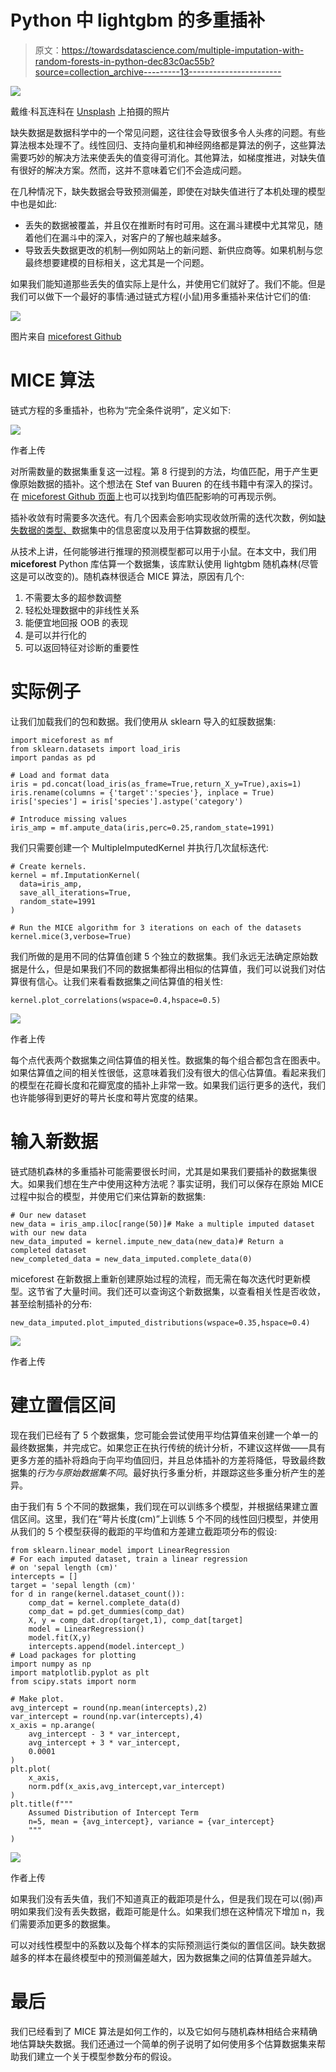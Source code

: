 # Python 中 lightgbm 的多重插补

> 原文：<https://towardsdatascience.com/multiple-imputation-with-random-forests-in-python-dec83c0ac55b?source=collection_archive---------13----------------------->

![](img/d5274dc4e1aca97f1352448c36f39ced.png)

戴维·科瓦连科在 [Unsplash](https://unsplash.com?utm_source=medium&utm_medium=referral) 上拍摄的照片

缺失数据是数据科学中的一个常见问题，这往往会导致很多令人头疼的问题。有些算法根本处理不了。线性回归、支持向量机和神经网络都是算法的例子，这些算法需要巧妙的解决方法来使丢失的值变得可消化。其他算法，如梯度推进，对缺失值有很好的解决方案。然而，这并不意味着它们不会造成问题。

在几种情况下，缺失数据会导致预测偏差，即使在对缺失值进行了本机处理的模型中也是如此:

*   丢失的数据被覆盖，并且仅在推断时有时可用。这在漏斗建模中尤其常见，随着他们在漏斗中的深入，对客户的了解也越来越多。
*   导致丢失数据更改的机制—例如网站上的新问题、新供应商等。如果机制与您最终想要建模的目标相关，这尤其是一个问题。

如果我们能知道那些丢失的值实际上是什么，并使用它们就好了。我们不能。但是我们可以做下一个最好的事情:通过链式方程(小鼠)用多重插补来估计它们的值:

![](img/55de9fc00c70e563a8cfff43ad13ee7b.png)

图片来自 [miceforest Github](https://github.com/anothersamwilson/miceforest)

# MICE 算法

链式方程的多重插补，也称为“完全条件说明”，定义如下:

![](img/c90779096938f0a6a66bc84bf8936c35.png)

作者上传

对所需数量的数据集重复这一过程。第 8 行提到的方法，均值匹配，用于产生更像原始数据的插补。这个想法在 Stef van Buuren 的在线书籍中有深入的探讨。在 [miceforest Github 页面](https://github.com/AnotherSamWilson/miceforest#Effects-of-Mean-Matching)上也可以找到均值匹配影响的可再现示例。

插补收敛有时需要多次迭代。有几个因素会影响实现收敛所需的迭代次数，例如[缺失数据的类型、](https://www.displayr.com/different-types-of-missing-data/)数据集中的信息密度以及用于估算数据的模型。

从技术上讲，任何能够进行推理的预测模型都可以用于小鼠。在本文中，我们用 **miceforest** Python 库估算一个数据集，该库默认使用 lightgbm 随机森林(尽管这是可以改变的)。随机森林很适合 MICE 算法，原因有几个:

1.  不需要太多的超参数调整
2.  轻松处理数据中的非线性关系
3.  能便宜地回报 OOB 的表现
4.  是可以并行化的
5.  可以返回特征对诊断的重要性

# 实际例子

让我们加载我们的包和数据。我们使用从 sklearn 导入的虹膜数据集:

```
import miceforest as mf
from sklearn.datasets import load_iris
import pandas as pd

# Load and format data
iris = pd.concat(load_iris(as_frame=True,return_X_y=True),axis=1)
iris.rename(columns = {'target':'species'}, inplace = True)
iris['species'] = iris['species'].astype('category')

# Introduce missing values
iris_amp = mf.ampute_data(iris,perc=0.25,random_state=1991)
```

我们只需要创建一个 MultipleImputedKernel 并执行几次鼠标迭代:

```
# Create kernels. 
kernel = mf.ImputationKernel(
  data=iris_amp,
  save_all_iterations=True,
  random_state=1991
)

# Run the MICE algorithm for 3 iterations on each of the datasets
kernel.mice(3,verbose=True)
```

我们所做的是用不同的估算值创建 5 个独立的数据集。我们永远无法确定原始数据是什么，但是如果我们不同的数据集都得出相似的估算值，我们可以说我们对估算很有信心。让我们来看看数据集之间估算值的相关性:

```
kernel.plot_correlations(wspace=0.4,hspace=0.5)
```

![](img/1b8fd07f49fe3a85cb278be49157b6e9.png)

作者上传

每个点代表两个数据集之间估算值的相关性。数据集的每个组合都包含在图表中。如果估算值之间的相关性很低，这意味着我们没有很大的信心估算值。看起来我们的模型在花瓣长度和花瓣宽度的插补上非常一致。如果我们运行更多的迭代，我们也许能够得到更好的萼片长度和萼片宽度的结果。

# 输入新数据

链式随机森林的多重插补可能需要很长时间，尤其是如果我们要插补的数据集很大。如果我们想在生产中使用这种方法呢？事实证明，我们可以保存在原始 MICE 过程中拟合的模型，并使用它们来估算新的数据集:

```
# Our new dataset
new_data = iris_amp.iloc[range(50)]# Make a multiple imputed dataset with our new data
new_data_imputed = kernel.impute_new_data(new_data)# Return a completed dataset
new_completed_data = new_data_imputed.complete_data(0)
```

miceforest 在新数据上重新创建原始过程的流程，而无需在每次迭代时更新模型。这节省了大量时间。我们还可以查询这个新数据集，以查看相关性是否收敛，甚至绘制插补的分布:

```
new_data_imputed.plot_imputed_distributions(wspace=0.35,hspace=0.4)
```

![](img/e3964f8d937fa9073a22b8679ce9f3f9.png)

作者上传

# 建立置信区间

现在我们已经有了 5 个数据集，您可能会尝试使用平均估算值来创建一个单一的最终数据集，并完成它。如果您正在执行传统的统计分析，不建议这样做——具有更多方差的插补将趋向于向平均值回归，并且总体插补的方差将降低，导致最终数据集的*行为与原始数据集不同*。最好执行多重分析，并跟踪这些多重分析产生的差异。

由于我们有 5 个不同的数据集，我们现在可以训练多个模型，并根据结果建立置信区间。这里，我们在“萼片长度(cm)”上训练 5 个不同的线性回归模型，并使用从我们的 5 个模型获得的截距的平均值和方差建立截距项分布的假设:

```
from sklearn.linear_model import LinearRegression
# For each imputed dataset, train a linear regression
# on 'sepal length (cm)'
intercepts = []
target = 'sepal length (cm)'
for d in range(kernel.dataset_count()):
    comp_dat = kernel.complete_data(d)
    comp_dat = pd.get_dummies(comp_dat)
    X, y = comp_dat.drop(target,1), comp_dat[target]
    model = LinearRegression()
    model.fit(X,y)
    intercepts.append(model.intercept_)
# Load packages for plotting
import numpy as np
import matplotlib.pyplot as plt
from scipy.stats import norm

# Make plot.
avg_intercept = round(np.mean(intercepts),2)
var_intercept = round(np.var(intercepts),4)
x_axis = np.arange(
    avg_intercept - 3 * var_intercept,
    avg_intercept + 3 * var_intercept,
    0.0001
)
plt.plot(
    x_axis,
    norm.pdf(x_axis,avg_intercept,var_intercept)
)
plt.title(f"""
    Assumed Distribution of Intercept Term
    n=5, mean = {avg_intercept}, variance = {var_intercept}
    """
)
```

![](img/51e10081915c56239e1f9265324d111e.png)

作者上传

如果我们没有丢失值，我们不知道真正的截距项是什么，但是我们现在可以(弱)声明如果我们没有丢失数据，截距可能是什么。如果我们想在这种情况下增加 n，我们需要添加更多的数据集。

可以对线性模型中的系数以及每个样本的实际预测运行类似的置信区间。缺失数据越多的样本在最终模型中的预测偏差越大，因为数据集之间的估算值差异越大。

# 最后

我们已经看到了 MICE 算法是如何工作的，以及它如何与随机森林相结合来精确地估算缺失数据。我们还通过一个简单的例子说明了如何使用多个估算数据集来帮助我们建立一个关于模型参数分布的假设。
